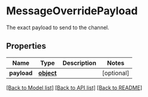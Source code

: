 # MessageOverridePayload

The exact payload to send to the channel.
## Properties
Name | Type | Description | Notes
------------ | ------------- | ------------- | -------------
**payload** | [**object**](.md) |  | [optional] 

[[Back to Model list]](../README.md#documentation-for-models) [[Back to API list]](../README.md#documentation-for-api-endpoints) [[Back to README]](../README.md)


